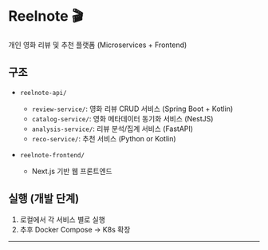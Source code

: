 # Reelnote 🎬
개인 영화 리뷰 및 추천 플랫폼 (Microservices + Frontend)

## 구조
- `reelnote-api/`
  - `review-service/`: 영화 리뷰 CRUD 서비스 (Spring Boot + Kotlin)
  - `catalog-service/`: 영화 메타데이터 동기화 서비스 (NestJS)
  - `analysis-service/`: 리뷰 분석/집계 서비스 (FastAPI)
  - `reco-service/`: 추천 서비스 (Python or Kotlin)

- `reelnote-frontend/`
  - Next.js 기반 웹 프론트엔드

## 실행 (개발 단계)
1. 로컬에서 각 서비스 별로 실행
2. 추후 Docker Compose → K8s 확장

---